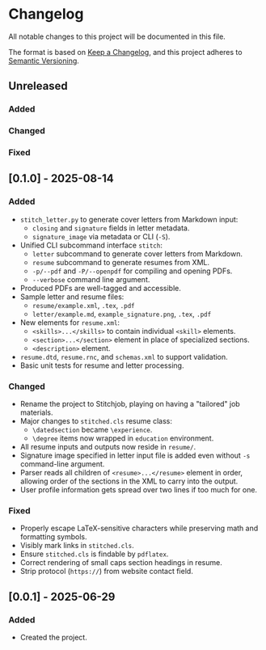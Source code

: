 # Changelog

All notable changes to this project will be documented in this file.

The format is based on [Keep a Changelog](https://keepachangelog.com/en/1.1.0/),
and this project adheres to [Semantic Versioning](https://semver.org/spec/v2.0.0.html).

## Unreleased

### Added

### Changed

### Fixed

## [0.1.0] - 2025-08-14

### Added

- `stitch_letter.py` to generate cover letters from Markdown input:
  - `closing` and `signature` fields in letter metadata.
  - `signature_image` via metadata or CLI (`-S`).
- Unified CLI subcommand interface `stitch`:
  - `letter` subcommand to generate cover letters from Markdown.
  - `resume` subcommand to generate resumes from XML.
  - `-p/--pdf` and `-P/--openpdf` for compiling and opening PDFs.
  - `--verbose` command line argument.
- Produced PDFs are well-tagged and accessible.
- Sample letter and resume files:
  - `resume/example.xml`, `.tex`, `.pdf`
  - `letter/example.md`, `example_signature.png`, `.tex`, `.pdf`
- New elements for `resume.xml`:
  - `<skills>...</skills>` to contain individual `<skill>` elements.
  - `<section>...</section>` element in place of specialized sections.
  - `<description>` element.
- `resume.dtd`, `resume.rnc`, and `schemas.xml` to support validation.
- Basic unit tests for resume and letter processing.

### Changed

- Rename the project to Stitchjob, playing on having a "tailored" job materials.
- Major changes to `stitched.cls` resume class:
  + `\datedsection` became `\experience`.
  + `\degree` items now wrapped in `education` environment.
- All resume inputs and outputs now reside in `resume/`.
- Signature image specified in letter input file is added even without `-s`
  command-line argument.
- Parser reads all children of `<resume>...</resume>` element in order, allowing
  order of the sections in the XML to carry into the output.
- User profile information gets spread over two lines if too much for one.

### Fixed

- Properly escape LaTeX-sensitive characters while preserving math and formatting symbols.
- Visibly mark links in `stitched.cls`.
- Ensure `stitched.cls` is findable by `pdflatex`.
- Correct rendering of small caps section headings in resume.
- Strip protocol (`https://`) from website contact field.

## [0.0.1] - 2025-06-29

### Added

- Created the project.
